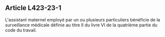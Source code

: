 ## Article L423-23-1

L'assistant maternel employé par un ou plusieurs particuliers bénéficie de la surveillance médicale définie au
titre II du livre VI de la quatrième partie du code du travail.

